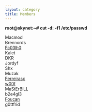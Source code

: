 ```yaml
---
layout: category
title: Members
---
```


<strong>root@skynet:~# cut -d: -f1 /etc/passwd</strong><br>

Macmod<br>
Brennords<br>
[Fc03lh0](https://github.com/fabioccoelho)<br>
Kalet<br>
DKR<br>
Jordyf<br>
Shx<br>
Muzak<br>
[Ferreirasc](https://github.com/ferreirasc)<br>
[w00f](https://github.com/w00fx)<br>
MaStErBiLL<br>
b2e4gl3<br>
[Foucan](https://github.com/F0uCan)<br>
g0ttfrid<br>
